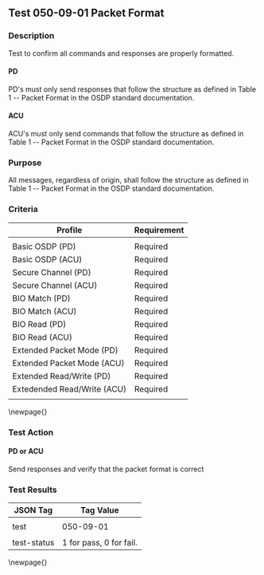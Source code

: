
## Test 050-09-01 Packet Format ##

### Description ###

Test to confirm all commands and responses are properly formatted.

#### PD ###

PD's must only send responses that follow the structure as defined in
Table 1 -- Packet Format in the OSDP standard documentation.

#### ACU ####

ACU's must only send commands that follow the structure as defined in
Table 1 -- Packet Format in the OSDP standard documentation.

### Purpose ### 

All messages, regardless of origin, shall follow the structure as
defined in Table 1 -- Packet Format in the OSDP standard documentation. 

### Criteria ###

| Profile                     | Requirement |
| -------                     | ----------- |
|                             |             |
| Basic OSDP (PD)             | Required    |
| Basic OSDP (ACU)            | Required    |
| Secure Channel (PD)         | Required    |
| Secure Channel (ACU)        | Required    |
| BIO Match (PD)              | Required    |
| BIO Match (ACU)             | Required    |
| BIO Read (PD)               | Required    |
| BIO Read (ACU)              | Required    |
| Extended Packet Mode (PD)   | Required    |
| Extended Packet Mode (ACU)  | Required    |
| Extended Read/Write (PD)    | Required    |
| Extedended Read/Write (ACU) | Required    |
|                             |             |

\newpage{}

### Test Action ###

#### PD or ACU ####

Send responses and verify that the packet format is correct

### Test Results ###

| JSON Tag | Tag Value |
| -------- | --------- |
|          |           |
| test        | 050-09-01               |
|             |                         |
| test-status | 1 for pass, 0 for fail. |

\newpage{}

